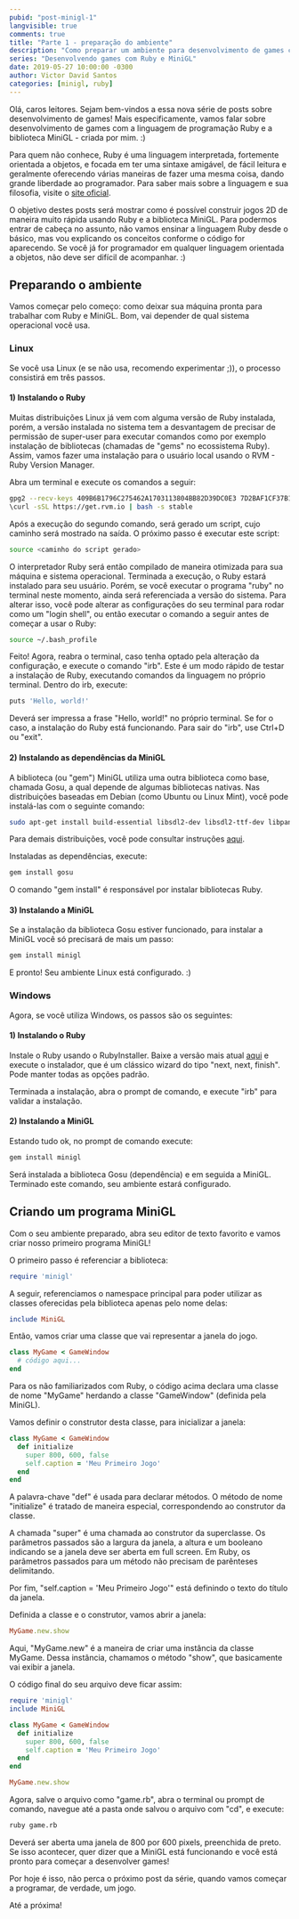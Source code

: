 ```yaml
---
pubid: "post-minigl-1"
langvisible: true
comments: true
title: "Parte 1 - preparação do ambiente"
description: "Como preparar um ambiente para desenvolvimento de games com a linguagem Ruby e a biblioteca MiniGL."
series: "Desenvolvendo games com Ruby e MiniGL"
date: 2019-05-27 10:00:00 -0300
author: Victor David Santos
categories: [minigl, ruby]
---
```

Olá, caros leitores. Sejam bem-vindos a essa nova série de posts sobre desenvolvimento de games! Mais especificamente, vamos falar sobre desenvolvimento de games com a linguagem de programação Ruby e a biblioteca MiniGL - criada por mim. :)

Para quem não conhece, Ruby é uma linguagem interpretada, fortemente orientada a objetos, e focada em ter uma sintaxe amigável, de fácil leitura e geralmente oferecendo várias maneiras de fazer uma mesma coisa, dando grande liberdade ao programador. Para saber mais sobre a linguagem e sua filosofia, visite o [site oficial](https://www.ruby-lang.org/pt/).

O objetivo destes posts será mostrar como é possível construir jogos 2D de maneira muito rápida usando Ruby e a biblioteca MiniGL. Para podermos entrar de cabeça no assunto, não vamos ensinar a linguagem Ruby desde o básico, mas vou explicando os conceitos conforme o código for aparecendo. Se você já for programador em qualquer linguagem orientada a objetos, não deve ser difícil de acompanhar. :)

## Preparando o ambiente

Vamos começar pelo começo: como deixar sua máquina pronta para trabalhar com Ruby e MiniGL. Bom, vai depender de qual sistema operacional você usa.

### Linux

Se você usa Linux (e se não usa, recomendo experimentar ;)), o processo consistirá em três passos.

#### 1) Instalando o Ruby

Muitas distribuições Linux já vem com alguma versão de Ruby instalada, porém, a versão instalada no sistema tem a desvantagem de precisar de permissão de super-user para executar comandos como por exemplo instalação de bibliotecas (chamadas de "gems" no ecossistema Ruby). Assim, vamos fazer uma instalação para o usuário local usando o RVM - Ruby Version Manager.

Abra um terminal e execute os comandos a seguir:

```bash
gpg2 --recv-keys 409B6B1796C275462A1703113804BB82D39DC0E3 7D2BAF1CF37B13E2069D6956105BD0E739499BDB
\curl -sSL https://get.rvm.io | bash -s stable
```

Após a execução do segundo comando, será gerado um script, cujo caminho será mostrado na saída. O próximo passo é executar este script:

```bash
source <caminho do script gerado>
```

O interpretador Ruby será então compilado de maneira otimizada para sua máquina e sistema operacional. Terminada a execução, o Ruby estará instalado para seu usuário. Porém, se você executar o programa "ruby" no terminal neste momento, ainda será referenciada a versão do sistema. Para alterar isso, você pode alterar as configurações do seu terminal para rodar como um "login shell", ou então executar o comando a seguir antes de começar a usar o Ruby:

```bash
source ~/.bash_profile
```

Feito! Agora, reabra o terminal, caso tenha optado pela alteração da configuração, e execute o comando "irb". Este é um modo rápido de testar a instalação de Ruby, executando comandos da linguagem no próprio terminal. Dentro do irb, execute:

```bash
puts 'Hello, world!'
```

Deverá ser impressa a frase "Hello, world!" no próprio terminal. Se for o caso, a instalação do Ruby está funcionando. Para sair do "irb", use Ctrl+D ou "exit".

#### 2) Instalando as dependências da MiniGL

A biblioteca (ou "gem") MiniGL utiliza uma outra biblioteca como base, chamada Gosu, a qual depende de algumas bibliotecas nativas. Nas distribuições baseadas em Debian (como Ubuntu ou Linux Mint), você pode instalá-las com o seguinte comando:

```bash
sudo apt-get install build-essential libsdl2-dev libsdl2-ttf-dev libpango1.0-dev libgl1-mesa-dev libopenal-dev libsndfile-dev libmpg123-dev libgmp-dev
```

Para demais distribuições, você pode consultar instruções [aqui](https://github.com/gosu/gosu/wiki/Getting-Started-on-Linux).

Instaladas as dependências, execute:

```bash
gem install gosu
```

O comando "gem install" é responsável por instalar bibliotecas Ruby.

#### 3) Instalando a MiniGL

Se a instalação da biblioteca Gosu estiver funcionado, para instalar a MiniGL você só precisará de mais um passo:

```bash
gem install minigl
```

E pronto! Seu ambiente Linux está configurado. :)

### Windows

Agora, se você utiliza Windows, os passos são os seguintes:

#### 1) Instalando o Ruby

Instale o Ruby usando o RubyInstaller. Baixe a versão mais atual [aqui](https://rubyinstaller.org/downloads/) e execute o instalador, que é um clássico wizard do tipo "next, next, finish". Pode manter todas as opções padrão.

Terminada a instalação, abra o prompt de comando, e execute "irb" para validar a instalação.

#### 2) Instalando a MiniGL

Estando tudo ok, no prompt de comando execute:

```bash
gem install minigl
```

Será instalada a biblioteca Gosu (dependência) e em seguida a MiniGL. Terminado este comando, seu ambiente estará configurado.

## Criando um programa MiniGL

Com o seu ambiente preparado, abra seu editor de texto favorito e vamos criar nosso primeiro programa MiniGL!

O primeiro passo é referenciar a biblioteca:

```ruby
require 'minigl'
```

A seguir, referenciamos o namespace principal para poder utilizar as classes oferecidas pela biblioteca apenas pelo nome delas:

```ruby
include MiniGL
```

Então, vamos criar uma classe que vai representar a janela do jogo.

```ruby
class MyGame < GameWindow
  # código aqui...
end
```

Para os não familiarizados com Ruby, o código acima declara uma classe de nome "MyGame" herdando a classe "GameWindow" (definida pela MiniGL).

Vamos definir o construtor desta classe, para inicializar a janela:

```ruby
class MyGame < GameWindow
  def initialize
    super 800, 600, false
    self.caption = 'Meu Primeiro Jogo'
  end
end
```

A palavra-chave "def" é usada para declarar métodos. O método de nome "initialize" é tratado de maneira especial, correspondendo ao construtor da classe.

A chamada "super" é uma chamada ao construtor da superclasse. Os parâmetros passados são a largura da janela, a altura e um booleano indicando se a janela deve ser aberta em full screen. Em Ruby, os parâmetros passados para um método não precisam de parênteses delimitando.

Por fim, "self.caption = 'Meu Primeiro Jogo'" está definindo o texto do título da janela.

Definida a classe e o construtor, vamos abrir a janela:

```ruby
MyGame.new.show
```

Aqui, "MyGame.new" é a maneira de criar uma instância da classe MyGame. Dessa instância, chamamos o método "show", que basicamente vai exibir a janela.

O código final do seu arquivo deve ficar assim:

```ruby
require 'minigl'
include MiniGL

class MyGame < GameWindow
  def initialize
    super 800, 600, false
    self.caption = 'Meu Primeiro Jogo'
  end
end

MyGame.new.show
```

Agora, salve o arquivo como "game.rb", abra o terminal ou prompt de comando, navegue até a pasta onde salvou o arquivo com "cd", e execute:

```bash
ruby game.rb
```

Deverá ser aberta uma janela de 800 por 600 pixels, preenchida de preto. Se isso acontecer, quer dizer que a MiniGL está funcionando e você está pronto para começar a desenvolver games!

Por hoje é isso, não perca o próximo post da série, quando vamos começar a programar, de verdade, um jogo.

Até a próxima!